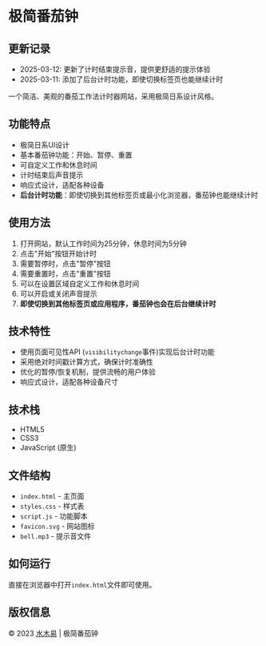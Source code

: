 # 极简番茄钟

## 更新记录
- 2025-03-12: 更新了计时结束提示音，提供更舒适的提示体验
- 2025-03-11: 添加了后台计时功能，即使切换标签页也能继续计时

一个简洁、美观的番茄工作法计时器网站，采用极简日系设计风格。

## 功能特点

- 极简日系UI设计
- 基本番茄钟功能：开始、暂停、重置
- 可自定义工作和休息时间
- 计时结束后声音提示
- 响应式设计，适配各种设备
- **后台计时功能**：即使切换到其他标签页或最小化浏览器，番茄钟也能继续计时

## 使用方法

1. 打开网站，默认工作时间为25分钟，休息时间为5分钟
2. 点击"开始"按钮开始计时
3. 需要暂停时，点击"暂停"按钮
4. 需要重置时，点击"重置"按钮
5. 可以在设置区域自定义工作和休息时间
6. 可以开启或关闭声音提示
7. **即使切换到其他标签页或应用程序，番茄钟也会在后台继续计时**

## 技术特性

- 使用页面可见性API (`visibilitychange`事件)实现后台计时功能
- 采用绝对时间戳计算方式，确保计时准确性
- 优化的暂停/恢复机制，提供流畅的用户体验
- 响应式设计，适配各种设备尺寸

## 技术栈

- HTML5
- CSS3
- JavaScript (原生)

## 文件结构

- `index.html` - 主页面
- `styles.css` - 样式表
- `script.js` - 功能脚本
- `favicon.svg` - 网站图标
- `bell.mp3` - 提示音文件

## 如何运行

直接在浏览器中打开`index.html`文件即可使用。

## 版权信息

© 2023 [水木易](https://www.shuimuyi.com) | 极简番茄钟 